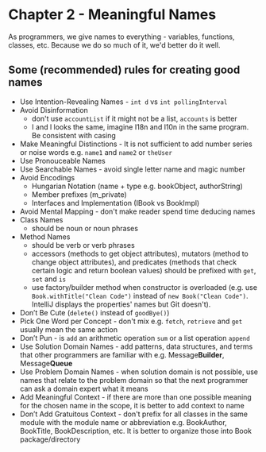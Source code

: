 # Chapter 2 - Meaningful Names
As programmers, we give names to everything - variables, functions, classes, etc. Because we do so much of it, we'd better do it well.

## Some (recommended) rules for creating good names
- Use Intention-Revealing Names - `int d` vs `int pollingInterval`
- Avoid Disinformation 
  - don't use `accountList` if it might not be a list, `accounts` is better
  - I and l looks the same, imagine I18n and l10n in the same program. Be consistent with casing
- Make Meaningful Distinctions - It is not sufficient to add number series or noise words e.g. `name1` and `name2` or `theUser`
- Use Pronouceable Names
- Use Searchable Names - avoid single letter name and magic number
- Avoid Encodings
  - Hungarian Notation (name + type e.g. bookObject, authorString)
  - Member prefixes (m_private)
  - Interfaces and Implementation (IBook vs BookImpl)
- Avoid Mental Mapping - don't make reader spend time deducing names
- Class Names
  - should be noun or noun phrases
- Method Names
  - should be verb or verb phrases
  - accessors (methods to get object attributes), mutators (method to change object attributes), and predicates (methods that check certain logic and return boolean values) should be prefixed with `get`, `set` and `is`
  - use factory/builder method when constructor is overloaded (e.g. use `Book.withTitle("Clean Code")` instead of `new Book("Clean Code")`. IntelliJ displays the properties' names but Git doesn't).
- Don’t Be Cute (`delete()` instead of `goodBye()`)
- Pick One Word per Concept - don't mix e.g. `fetch`, `retrieve` and `get` usually mean the same action
- Don’t Pun - is `add` an arithmetic operation `sum` or a list operation `append`
- Use Solution Domain Names - add patterns, data structures, and terms that other programmers are familiar with e.g. Message**Builder**, Message**Queue**
- Use Problem Domain Names - when solution domain is not possible, use names that relate to the problem domain so that the next programmer can ask a domain expert what it means
- Add Meaningful Context - if there are more than one possible meaning for the chosen name in the scope, it is better to add context to name
- Don’t Add Gratuitous Context - don't prefix for all classes in the same module with the module name or abbreviation e.g. BookAuthor, BookTitle, BookDescription, etc. It is better to organize those into Book package/directory